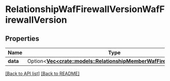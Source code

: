 # RelationshipWafFirewallVersionWafFirewallVersion

## Properties

Name | Type | Description | Notes
------------ | ------------- | ------------- | -------------
**data** | Option<[**Vec&lt;crate::models::RelationshipMemberWafFirewallVersion&gt;**](RelationshipMemberWafFirewallVersion.md)> |  | 

[[Back to API list]](../README.md#documentation-for-api-endpoints) [[Back to README]](../README.md)


